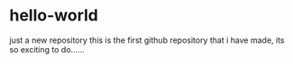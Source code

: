 # hello-world
just a new repository
this is the first github repository that i have made, its so exciting to do......
